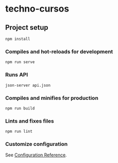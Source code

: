 # techno-cursos

## Project setup
```
npm install
```

### Compiles and hot-reloads for development
```
npm run serve
```

### Runs API
```
json-server api.json
```

### Compiles and minifies for production
```
npm run build
```

### Lints and fixes files
```
npm run lint
```

### Customize configuration
See [Configuration Reference](https://cli.vuejs.org/config/).
